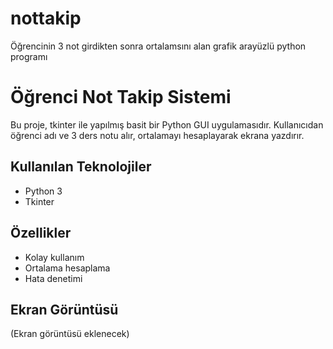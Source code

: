 # nottakip
Öğrencinin 3 not girdikten sonra ortalamsını alan grafik arayüzlü python programı

# Öğrenci Not Takip Sistemi

Bu proje, tkinter ile yapılmış basit bir Python GUI uygulamasıdır. Kullanıcıdan öğrenci adı ve 3 ders notu alır, ortalamayı hesaplayarak ekrana yazdırır.

## Kullanılan Teknolojiler
- Python 3
- Tkinter

## Özellikler
- Kolay kullanım
- Ortalama hesaplama
- Hata denetimi

## Ekran Görüntüsü
(Ekran görüntüsü eklenecek)
